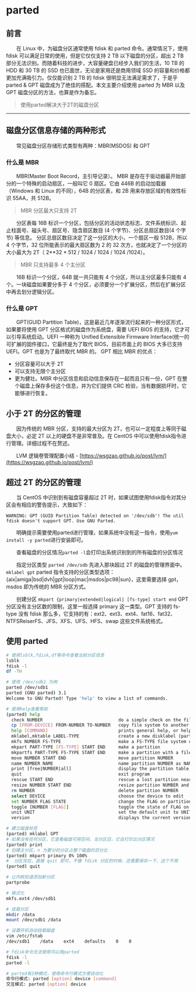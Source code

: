# parted

## 前言

　　在 Linux 中，为磁盘分区通常使用 fdisk 和 parted 命令。通常情况下，使用 fdisk 可以满足日常的使用，但是它仅仅支持 2 TB 以下磁盘的分区，超出 2 TB 部分无法识别。而随着科技的进步，大容量硬盘已经步入我们的生活，10 TB 的 HDD 和 30 TB 的 SSD 也已面世，无论是家用还是商用领域 SSD 的容量和价格都更加充满吸引力。仅仅能识别 2 TB 的 fdisk 很明显无法满足需求了，于是乎 parted & GPT 磁盘成为了绝佳的搭配。本文主要介绍使用 parted 为 MBR 以及 GPT 磁盘分区的方法，也算是作为备忘。

> 使用parted解决大于2T的磁盘分区

---

## 磁盘分区信息存储的两种形式

　　常见磁盘分区存储形式类型有两种：MBR(MSDOS) 和 GPT

### 什么是 MBR

　　MBR(Master Boot Record，主引导记录）。
MBR 是存在于驱动器最开始部分的一个特殊的启动扇区，一般叫它 0 扇区。它由 446B 的启动加载器（Windows 和 Linux 的不同），64B 的分区表，和 2B 用来存放区域的有效性标识 55AA，共 512B。

> MBR 分区最大只支持 2T

　　分区表每 16B 标识一个分区，包括分区的活动状态标志、文件系统标识、起止柱面号、磁头号、扇区号、隐含扇区数目 (4 个字节)、分区总扇区数目(4 个字节) 等信息。
分区总扇区数目决定了这一分区的大小，一个扇区一般 512B，所以 4 个字节，32 位所能表示的最大扇区数为 2 的 32 次方，也就决定了一个分区的大小最大为 2T（ 2\*\*32 \* 512 / 1024 / 1024 / 1024 /1024）。

> MBR 只支持最多 4 个主分区

　　16B 标识一个分区，64B 就一共只能有 4 个分区，所以主分区最多只能有 4 个。一块磁盘如果要分多于 4 个分区，必须要分一个扩展分区，然后在扩展分区中再去划分逻辑分区。

### 什么是 GPT

　　GPT(GUID Partition Table)，这是最近几年逐渐流行起来的一种分区形式，如果要将使用 GPT 分区格式的磁盘作为系统盘，需要 UEFI BIOS 的支持，它才可以引导系统启动。UEFI 一种称为 Unified Extensible Firmware Interface(统一的可扩展的固件接口，它最终是为了取代 BIOS，目前市面上的 BIOS 大多已支持 UEFI。GPT 也是为了最终取代 MBR 的。
GPT 相比 MBR 的优点：

* 分区容量可以大于 2T
* 可以支持无限个主分区
* 更为健壮。MBR 中分区信息和启动信息保存在一起而且只有一份，GPT 在整个磁盘上保存多份这个信息，并为它们提供 CRC 检验，当有数据损坏时，它能够进行恢复。

## 小于 2T 的分区的管理

　　因为传统的 MBR 分区，支持的最大分区为 2T，也可以一定程度上等同于磁盘大小，必定 2T 以上的硬盘不是非常普及。在 CentOS 中可以使用fdisk指令进行管理。详细过程不在赘述。

　　LVM 逻辑卷管理配置小结 - [https://wsgzao.github.io/post/lvm/](https://wsgzao.github.io/post/lvm/)

## 超过 2T 的分区的管理

　　当 CentOS 中识别到有磁盘容量超过 2T 时，如果试图使用fdisk指令对其分区会有相应的警告提示，大致如下：

```
WARNING: GPT (GUID Partition Table) detected on '/dev/sdb'! The util fdisk doesn't support GPT. Use GNU Parted.
```

　　明确提示需要使用parted进行管理，如果系统中没有这一指令，使用`yum install -y parted`​进行安装即可。

　　查看磁盘的分区情况`parted -l`​ 会打印出系统识别到的所有磁盘的分区情况

　　指定分区类型 `parted /dev/sdb`​ 先进入那块超过 2T 的磁盘的管理界面中。
`mklabel gpt`​ parted 指令支持的分区类型选项：{aix|amiga|bsd|dvh|gpt|loop|mac|msdos|pc98|sun}，这里需要选择 gpt，msdos 即为传统的 MBR 分区方式。

　　创建分区
`mkpart {primary|extended|logical| [fs-type] start end`​ GPT 分区没有主分区数的限制，这里一般选择 primary 这一类型。GPT 支持的 fs-type 没有 fdisk 那么多，它支持的有：ext2、ext3、ext4、fat16、fat32、NTFSReiserFS、JFS、XFS、UFS、HFS、swap 这些文件系统格式。

## 使用 parted

```bash
# 使用lsblk,fdisk,df等命令查看当前分区信息
lsblk
fdisk -l
df -TH

# 使用 /dev/sdb1 为例
parted /dev/sdb1
parted (GNU parted) 3.1
Welcome to GNU Parted! Type 'help' to view a list of commands.

# 使用help查看帮助
(parted) help
  check NUMBER                             do a simple check on the file system
  cp [FROM-DEVICE] FROM-NUMBER TO-NUMBER   copy file system to another partition
  help [COMMAND]                           prints general help, or help on COMMAND
  mklabel,mktable LABEL-TYPE               create a new disklabel (partition table)
  mkfs NUMBER FS-TYPE                      make a FS-TYPE file system on partititon NUMBER
  mkpart PART-TYPE [FS-TYPE] START END     make a partition
  mkpartfs PART-TYPE FS-TYPE START END     make a partition with a file system
  move NUMBER START END                    move partition NUMBER
  name NUMBER NAME                         name partition NUMBER as NAME
  print [free|NUMBER|all]                  display the partition table, a partition, or all devices
  quit                                     exit program
  rescue START END                         rescue a lost partition near START and END
  resize NUMBER START END                  resize partition NUMBER and its file system
  rm NUMBER                                delete partition NUMBER
  select DEVICE                            choose the device to edit
  set NUMBER FLAG STATE                    change the FLAG on partition NUMBER
  toggle [NUMBER [FLAG]]                   toggle the state of FLAG on partition NUMBER
  unit UNIT                                set the default unit to UNIT
  version                                  displays the current version of GNU Parted and copyright information

# 建立磁盘标签
(parted) mklabel GPT
# 如果没有任何分区，它查看磁盘可用空间，当分区后，它会打印出分区情况
(parted) print
# 创建主分区，n 为要分的分区占整个磁盘的百分比
(parted) mkpart primary 0% 100%
#  分区完后，直接 quit 即可，不像 fdisk 分区的时候，还需要保存一下，这个不用
(parted) quit

# 让内核知道添加新分区
partprobe

# 格式化
mkfs.ext4 /dev/sdb1

# 挂载分区
mkdir /data
mount /dev/sdb1 /data

# 设置开机自动挂载磁盘
vim /etc/fstab
/dev/sdb1    /data    ext4    defaults    0    0

# fdisk命令无法使用可以用parted
fdisk -l
parted -l

# parted有2种模式，使用命令行模式方便自动化
命令行模式: parted [option] device [command]
交互模式: parted [option] device
```
